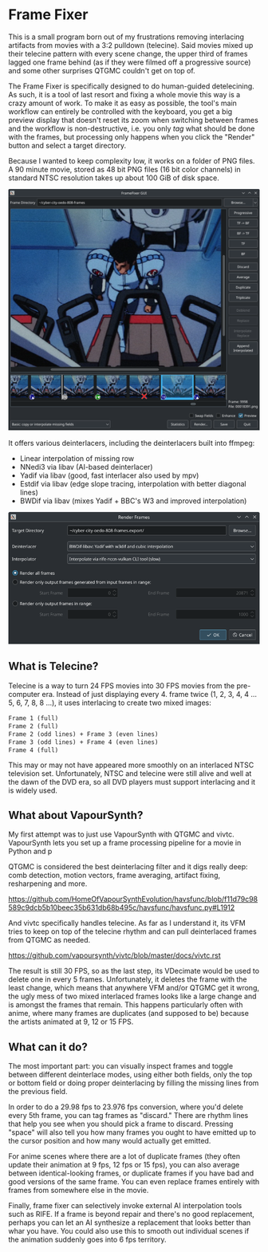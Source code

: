 Frame Fixer
===========

This is a small program born out of my frustrations removing interlacing artifacts
from movies with a 3:2 pulldown (telecine). Said movies mixed up their telecine pattern with
every scene change, the upper third of frames lagged one frame behind (as if they were filmed
off a progressive source) and some other surprises QTGMC couldn't get on top of.

The Frame Fixer is specifically designed to do human-guided detelecining. As such, it is
a tool of last resort and fixing a whole movie this way is a crazy amount of work. To make it
as easy as possible, the tool's main workflow can entirely be controlled with the keyboard,
you get a big preview display that doesn't reset its zoom when switching between frames and
the workflow is non-destructive, i.e. you only *tag* what should be done with the frames,
but processing only happens when you click the "Render" button and select a target directory.

Because I wanted to keep complexity low, it works on a folder of PNG files. A 90 minute
movie, stored as 48 bit PNG files (16 bit color channels) in standard NTSC resolution
takes up about 100 GiB of disk space.

![Frame Fixer Main Window](./Documents/frame-fixer-main-window.png)

It offers various deinterlacers, including the deinterlacers built into ffmpeg:
  * Linear interpolation of missing row
  * NNedi3 via libav (AI-based deinterlacer)
  * Yadif via libav (good, fast interlacer also used by mpv)
  * Estdif via libav (edge slope tracing, interpolation with better diagonal lines)
  * BWDif via libav (mixes Yadif + BBC's W3 and improved interpolation)

![Frame Fixer Render Dialog](./Documents/frame-fixer-render-dialog.png)


What is Telecine?
-----------------

Telecine is a way to turn 24 FPS movies into 30 FPS movies from the pre-computer era.
Instead of just displaying every 4. frame twice (1, 2, 3, 4, 4 ... 5, 6, 7, 8, 8 ...),
it uses interlacing to create two mixed images:

    Frame 1 (full)
    Frame 2 (full)
    Frame 2 (odd lines) + Frame 3 (even lines)
    Frame 3 (odd lines) + Frame 4 (even lines)
    Frame 4 (full)

This may or may not have appeared more smoothly on an interlaced NTSC television set.
Unfortunately, NTSC and telecine were still alive and well at the dawn of the DVD era,
so all DVD players must support interlacing and it is widely used.


What about VapourSynth?
-----------------------

My first attempt was to just use VapourSynth with QTGMC and vivtc. VapourSynth lets
you set up a frame processing pipeline for a movie in Python and p

QTGMC is considered the best deinterlacing filter and it digs really deep:
comb detection, motion vectors, frame averaging, artifact fixing, resharpening and more.

https://github.com/HomeOfVapourSynthEvolution/havsfunc/blob/f11d79c98589c9dcb5b10beec35b631db68b495c/havsfunc/havsfunc.py#L1912

And vivtc specifically handles telecine. As far as I understand it, its VFM  tries to
keep on top of the telecine rhythm and can pull deinterlaced frames from QTGMC as needed.

https://github.com/vapoursynth/vivtc/blob/master/docs/vivtc.rst

The result is still 30 FPS, so as the last step, its VDecimate would be used to delete one
in every 5 frames. Unfortunately, it deletes the frame with the least change, which means
that anywhere VFM and/or QTGMC get it wrong, the ugly mess of two mixed interlaced frames
looks like a large change and is amongst the frames that remain. This happens particularly
often with anime, where many frames are duplicates (and supposed to be) because the artists
animated at 9, 12 or 15 FPS.


What can it do?
---------------

The most important part: you can visually inspect frames and toggle between different
deinterlace modes, using either both fields, only the top or bottom field or doing proper
deinterlacing by filling the missing lines from the previous field.

In order to do a 29.98 fps to 23.976 fps conversion, where you'd delete every 5th frame,
you can tag frames as "discard." There are rhythm lines that help you see when you should
pick a frame to discard. Pressing "space" will also tell you how many frames you ought
to have emitted up to the cursor position and how many would actually get emitted.

For anime scenes where there are a lot of duplicate frames (they often update their
animation at 9 fps, 12 fps or 15 fps), you can also average between identical-looking frames,
or duplicate frames if you have bad and good versions of the same frame. You can even replace
frames entirely with frames from somewhere else in the movie.

Finally, frame fixer can selectively invoke external AI interpolation tools such as RIFE.
If a frame is beyond repair and there's no good replacement, perhaps you can let an AI
synthesize a replacement that looks better than whar you have. You could also use this to
smooth out individual scenes if the animation suddenly goes into 6 fps territory.
